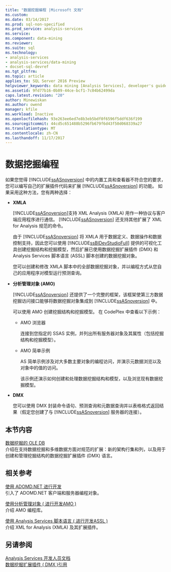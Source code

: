 ```yaml
---
title: "数据挖掘编程 |Microsoft 文档"
ms.custom: 
ms.date: 03/14/2017
ms.prod: sql-non-specified
ms.prod_service: analysis-services
ms.service: 
ms.component: data-mining
ms.reviewer: 
ms.suite: sql
ms.technology:
- analysis-services
- analysis-services/data-mining
- docset-sql-devref
ms.tgt_pltfrm: 
ms.topic: article
applies_to: SQL Server 2016 Preview
helpviewer_keywords: data mining [Analysis Services], developer's guide
ms.assetid: 9fd77b16-0b89-44ce-bcf1-7c04b62499da
caps.latest.revision: "20"
author: Minewiskan
ms.author: owend
manager: kfile
ms.workload: Inactive
ms.openlocfilehash: 93e263ee6ed7e8b3eb5bdf0f6596f5ddf636f199
ms.sourcegitcommit: 44cd5c651488b5296fb679f6d43f50d068339a27
ms.translationtype: MT
ms.contentlocale: zh-CN
ms.lasthandoff: 11/17/2017
---
```

# <a name="data-mining-programming"></a>数据挖掘编程
  如果您觉得 [!INCLUDE[ssASnoversion](../includes/ssasnoversion-md.md)] 中的内置工具和查看器不符合您的要求，您可以编写自己的扩展插件代码来扩展 [!INCLUDE[ssASnoversion](../includes/ssasnoversion-md.md)] 的功能。 如果采用这种方法，您有两种选择：  
  
-   **XMLA**  
  
     [!INCLUDE[ssASnoversion](../includes/ssasnoversion-md.md)]支持 XML Analysis (XMLA) 用作一种协议与客户端应用程序进行通信。 [!INCLUDE[ssASnoversion](../includes/ssasnoversion-md.md)] 还支持其他扩展了 XML for Analysis 规范的命令。  
  
     由于 [!INCLUDE[ssASnoversion](../includes/ssasnoversion-md.md)] 将 XMLA 用于数据定义、数据操作和数据控制支持，因此您可以使用 [!INCLUDE[ssBIDevStudioFull](../includes/ssbidevstudiofull-md.md)] 提供的可视化工具创建挖掘结构和挖掘模型，然后扩展已使用数据挖掘扩展插件 (DMX) 和 Analysis Services 脚本语言 (ASSL) 脚本创建的数据挖掘对象。  
  
     您可以创建和修改 XMLA 脚本中的全部数据挖掘对象，并以编程方式从您自己的应用程序对模型运行预测查询。  
  
-   **分析管理对象 (AMO)**  
  
     [!INCLUDE[ssASnoversion](../includes/ssasnoversion-md.md)] 还提供了一个完整的框架，该框架使第三方数据挖掘访问接口能够将数据挖掘对象集成到 [!INCLUDE[ssASnoversion](../includes/ssasnoversion-md.md)] 中。  
  
     可以使用 AMO 创建挖掘结构和挖掘模型。 在 CodePlex 中查看以下示例：  
  
    -   AMO 浏览器  
  
         连接到您指定的 SSAS 实例，并列出所有服务器对象及其属性（包括挖掘结构和挖掘模型）。  
  
    -   AMO 简单示例  
  
         AS 简单示例涉及对大多数主要对象的编程访问，并演示元数据浏览以及对象中的值的访问。  
  
         该示例还演示如何创建和处理数据挖掘结构和模型，以及浏览现有数据挖掘模型。  
  
-   **DMX**  
  
     您可以使用 DMX 封装命令语句、预测查询和元数据查询并以表格格式返回结果（假定您创建了与 [!INCLUDE[ssASnoversion](../includes/ssasnoversion-md.md)] 服务器的连接）。  
  
## <a name="in-this-section"></a>本节内容  
 [数据挖掘的 OLE DB](../analysis-services/data-mining-programming-ole-db.md)  
 介绍在支持数据挖掘和多维数据方面对规范的扩展：新的架构行集和列，以及用于创建和管理挖掘结构的数据挖掘扩展插件 (DMX) 语言。  
  
## <a name="related-reference"></a>相关参考  
 [使用 ADOMD.NET 进行开发](../analysis-services/multidimensional-models/adomd-net/developing-with-adomd-net.md)  
 引入了 ADOMD.NET 客户端和服务器编程对象。  
  
 [使用分析管理对象 &#40; 进行开发AMO &#41;](../analysis-services/multidimensional-models/analysis-management-objects/developing-with-analysis-management-objects-amo.md)  
 介绍 AMO 编程库。  
  
 [使用 Analysis Services 脚本语言 &#40; 进行开发ASSL &#41;](../analysis-services/multidimensional-models/scripting-language-assl/developing-with-analysis-services-scripting-language-assl.md)  
 介绍 XML for Analysis (XMLA) 及其扩展插件。  
  
## <a name="see-also"></a>另请参阅  
 [Analysis Services 开发人员文档](../analysis-services/analysis-services-developer-documentation.md)   
 [数据挖掘扩展插件 &#40; DMX &#41;引用](../dmx/data-mining-extensions-dmx-reference.md)  
  
  
